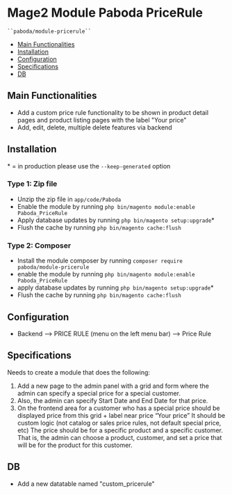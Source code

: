 # Mage2 Module Paboda PriceRule

    ``paboda/module-pricerule``

 - [Main Functionalities](#markdown-header-main-functionalities)
 - [Installation](#markdown-header-installation)
 - [Configuration](#markdown-header-configuration)
 - [Specifications](#markdown-header-specifications)
 - [DB](#markdown-header-db)


## Main Functionalities
- Add a custom price rule functionality to be shown in product detail pages and product listing pages with the label "Your price"
- Add, edit, delete, multiple delete features via backend


## Installation
\* = in production please use the `--keep-generated` option

### Type 1: Zip file

 - Unzip the zip file in `app/code/Paboda`
 - Enable the module by running `php bin/magento module:enable Paboda_PriceRule`
 - Apply database updates by running `php bin/magento setup:upgrade`\*
 - Flush the cache by running `php bin/magento cache:flush`

### Type 2: Composer

 - Install the module composer by running `composer require paboda/module-pricerule`
 - enable the module by running `php bin/magento module:enable Paboda_PriceRule`
 - apply database updates by running `php bin/magento setup:upgrade`\*
 - Flush the cache by running `php bin/magento cache:flush`


## Configuration

 - Backend --> PRICE RULE (menu on the left menu bar) --> Price Rule


## Specifications

Needs to create a module that does the following:
1. Add a new page to the admin panel with a grid and form where the admin can specify a special price for a special customer.
2. Also, the admin can specify Start Date and End Date for that price.
3. On the frontend area for a customer who has a special price should be displayed price from this grid + label near price “Your price”
It should be custom logic (not catalog or sales price rules, not default special price, etc)
The price should be for a specific product and a specific customer. That is, the admin can choose a product, customer, and set a price that will be for the product for this customer. 


## DB
 - Add a new datatable named "custom_pricerule"


